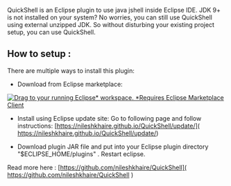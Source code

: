 QuickShell is an Eclipse plugin to use java jshell inside Eclipse IDE. JDK 9+ is not installed on your system? No worries, you can still use QuickShell using external unzipped JDK. So without disturbing your existing project setup, you can use QuickShell. 

## How to setup :
There are multiple ways to install this plugin:

- Download from Eclipse marketplace:

[![Drag to your running Eclipse* workspace. *Requires Eclipse Marketplace Client](https://marketplace.eclipse.org/sites/all/themes/solstice/public/images/marketplace/btn-install.svg)](http://marketplace.eclipse.org/marketplace-client-intro?mpc_install=5295544 "Drag to your running Eclipse* workspace. *Requires Eclipse Marketplace Client")

- Install using Eclipse update site: 
Go to following page and follow instructions: [https://nileshkhaire.github.io/QuickShell/update/]( https://nileshkhaire.github.io/QuickShell/update/) 

- Download plugin JAR file and put into your Eclipse plugin directory "$ECLIPSE_HOME/plugins" . Restart eclipse.

Read more here : [https://github.com/nileshkhaire/QuickShell]( https://github.com/nileshkhaire/QuickShell ) 
